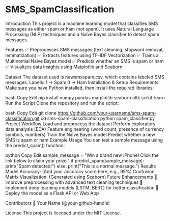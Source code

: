 # SMS_SpamClassification
Introduction
This project is a machine learning model that classifies SMS messages as either spam or ham (not spam). It uses Natural Language Processing (NLP) techniques and a Naïve Bayes classifier to detect spam messages.

Features
✅ Preprocesses SMS messages (text cleaning, stopword removal, lemmatization)
✅ Extracts features using TF-IDF Vectorization
✅ Trains a Multinomial Naïve Bayes model
✅ Predicts whether an SMS is spam or ham
✅ Visualizes data insights using Matplotlib and Seaborn

Dataset
The dataset used is newsmsspam.csv, which contains labeled SMS messages.
Labels:
1 → Spam
0 → Ham
Installation & Setup
Requirements
Make sure you have Python installed, then install the required libraries:

bash
Copy
Edit
pip install numpy pandas matplotlib seaborn nltk scikit-learn
Run the Script
Clone the repository and run the script:

bash
Copy
Edit
git clone https://github.com/your-username/sms-spam-classification.git
cd sms-spam-classification
python spam_classifier.py
Project Workflow
Load and preprocess the dataset
Perform exploratory data analysis (EDA)
Feature engineering (word count, presence of currency symbols, numbers)
Train the Naïve Bayes model
Predict whether a new SMS is spam or ham
Example Usage
You can test a sample message using the predict_spam() function:

python
Copy
Edit
sample_message = "Win a brand new iPhone! Click the link below to claim your prize."
if predict_spam(sample_message):
    print("Spam detected!")
else:
    print("This is a normal message.")
Results
Model Accuracy: (Add your accuracy score here, e.g., 95%)
Confusion Matrix Visualization: (Generated using Seaborn)
Future Enhancements
🔹 Improve preprocessing with advanced text cleaning techniques
🔹 Implement deep learning models (LSTM, BERT) for better classification
🔹 Deploy the model as a Flask API or Web App

Contributors
👤 Your Name (@your-github-handle)

License
This project is licensed under the MIT License.
